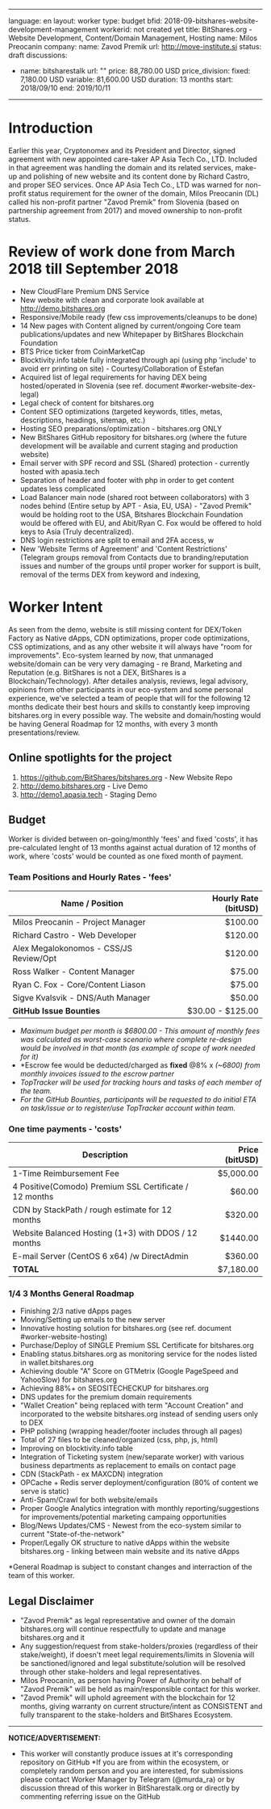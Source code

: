  ---
language: en
layout: worker
type: budget
bfid: 2018-09-bitshares-website-development-management
workerid: not created yet
title: BitShares.org - Website Development, Content/Domain Management, Hosting 
name: Milos Preocanin
company:
 name: Zavod Premik
 url: http://move-institute.si
status: draft
discussions:
 - name: bitsharestalk
   url: ""
price: 88,780.00 USD
price_division:
    fixed: 7,180.00 USD
    variable: 81,600.00 USD
duration: 13 months
start: 2018/09/10
end: 2019/10/11

---

# **Introduction**

Earlier this year, Cryptonomex and its President and Director, signed agreement with new appointed care-taker AP Asia Tech Co., LTD. Included in that agreement was handling the domain
and its related services, make-up and polishing of new website and its content done by Richard Castro, and proper SEO services. Once AP Asia Tech Co., LTD was warned for non-profit status
requirement for the owner of the domain, Milos Preocanin (DL) called his non-profit partner "Zavod Premik" from Slovenia (based on partnership agreement from 2017) and moved ownership to non-profit status. 

# **Review of work done from March 2018 till September 2018**

- New CloudFlare Premium DNS Service
- New website with clean and corporate look available at http://demo.bitshares.org
- Responsive/Mobile ready (few css improvements/cleanups to be done)
- 14 New pages with Content aligned by current/ongoing Core team publications/updates and new Whitepaper by BitShares Blockchain Foundation
- BTS Price ticker from CoinMarketCap
- Blocktivity.info table fully integrated through api (using php 'include' to avoid err printing on site) - Courtesy/Collaboration of Estefan
- Acquired list of legal requirements for having DEX being hosted/operated in Slovenia (see ref. document #worker-website-dex-legal)
- Legal check of content for bitshares.org
- Content SEO optimizations (targeted keywords, titles, metas, descriptions, headings, sitemap, etc.)
- Hosting SEO preparations/optimization - bitshares.org ONLY
- New BitShares GitHub repository for bitshares.org (where the future development will be available and current staging and production website)
- Email server with SPF record and SSL (Shared) protection - currently hosted with apasia.tech
- Separation of header and footer with php in order to get content updates less complicated
- Load Balancer main node (shared root between collaborators) with 3 nodes behind (Entire setup by APT - Asia, EU, USA) - "Zavod Premik" would be holding root to the USA, Bitshares Blockchain Foundation would be offered with EU, and Abit/Ryan C. Fox would be offered to hold keys to Asia (Truly decentralized).
- DNS login restrictions are split to email and 2FA access, w
- New 'Website Terms of Agreement' and 'Content Restrictions' (Telegram groups removal from Contacts due to branding/reputation issues and number of the groups until proper worker for support is built, removal of the terms DEX from keyword and indexing, 

# **Worker Intent**

As seen from the demo, website is still missing content for DEX/Token Factory as Native dApps, CDN optimizations, proper code optimizations, CSS optimizations, and as any other website it will always have "room for improvements". 
Eco-system learned by now, that unmanaged website/domain can be very very damaging - re Brand, Marketing and Reputation (e.g. BitShares is not a DEX, BitShares is a Blockchain/Technology). After detailes analysis, reviews, legal advisory, 
opinions from other participants in our eco-system and some personal experience, we've selected a team of people that will for the following 12 months dedicate their best hours and skills to constantly keep improving bitshares.org in every possible way. 
The website and domain/hosting would be having General Roadmap for 12 months, with every 3 month presentations/review.

## **Online spotlights for the project**

1. https://github.com/BitShares/bitshares.org - New Website Repo
2. http://demo.bitshares.org - Live Demo
3. http://demo1.apasia.tech - Staging Demo

## **Budget**

Worker is divided between on-going/monthly 'fees' and fixed 'costs', it has pre-calculated lenght of 13 months against actual duration of 12 months of work, where 'costs' would be counted as one fixed month of payment. 

### **Team Positions and Hourly Rates - 'fees'**

| Name / Position              | Hourly Rate (bitUSD) |
| ---------------------------------- | -------------:|
| Milos Preocanin - Project Manager |   $100.00     |
| Richard Castro - Web Developer	         |   $120.00     |
| Alex Megalokonomos - CSS/JS Review/Opt      |    $120.00     |
| Ross Walker - Content Manager 	         |    $75.00     |
| Ryan C. Fox - Core/Content Liason     |	  $75.00     |
| Sigve Kvalsvik - DNS/Auth Manager      |    $50.00    |
| **GitHub Issue Bounties**               |   $30.00 - $125.00     |

- *Maximum budget per month is $6800.00 - This amount of monthly fees was calculated as worst-case scenario where complete re-design would be involved in that month (as example of scope of work needed for it)*
- *Escrow fee would be deducted/charged as **fixed** @8% x *(~6800) from monthly invoices issued to the escrow partner*
- *TopTracker will be used for tracking hours and tasks of each member of the team.*
- *For the GitHub Bounties, participants will be requested to do initial ETA on task/issue or to register/use TopTracker account within team.*

### **One time payments - 'costs'**

| Description        | Price (bitUSD) |
| ---------------------------------- | -------------:|
| 1-Time Reimbursement Fee |   $5,000.00     |
| 4 Positive(Comodo) Premium SSL Certificate / 12 months    |   $60.00     |
| CDN by StackPath / rough estimate for 12 months    |	 $320.00     |
| Website Balanced Hosting (1+3) with DDOS / 12 months    |    $1440.00     |
| E-mail Server (CentOS 6 x64) /w DirectAdmin |    $360.00     |
| **TOTAL**     |	  $7,180.00     |

### **1/4 3 Months General Roadmap**

- Finishing 2/3 native dApps pages
- Moving/Setting up emails to the new server
- Innovative hosting solution for bitshares.org (see ref. document #worker-website-hosting)
- Purchase/Deploy of SINGLE Premium SSL Certificate for bitshares.org
- Enabling status.bitshares.org as monitoring service for the nodes listed in wallet.bitshares.org
- Achieving double "A" Score on GTMetrix (Google PageSpeed and YahooSlow) for bitshares.org
- Achieving 88%+ on SEOSITECHECKUP for bitshares.org
- DNS updates for the premium domain requirements
- "Wallet Creation" being replaced with term "Account Creation" and incorporated to the website bitshares.org instead of sending users only to DEX
- PHP polishing (wrapping header/footer includes through all pages)
- Total of 27 files to be cleaned/organized (css, php, js, html)
- Improving on blocktivity.info table
- Integration of Ticketing system (new/separate worker) with various business departments as replacement to emails on contact page
- CDN (StackPath - ex MAXCDN) integration
- OPCache + Redis server deployment/configuration (80% of content we serve is static)
- Anti-Spam/Crawl for both website/emails
- Proper Google Analytics integration with monthly reporting/suggestions for improvements/potential marketing campaing opportunities
- Blog/News Updates/CMS - Newest from the eco-system similar to current "State-of-the-network"
- Proper/Legally OK structure to native dApps within the website bitshares.org - linking between main website and its native dApps

*General Roadmap is subject to constant changes and interraction of the team of this worker. 

## **Legal Disclaimer**

- "Zavod Premik" as legal representative and owner of the domain bitshares.org will continue respectfully to update and manage bitshares.org and it
- Any suggestion/request from stake-holders/proxies (regardless of their stake/weight), if doesn't meet legal requirements/limits in Slovenia will be sanctioned/ignored and legal substitute/solution will be resolved through other stake-holders and legal representatives.
- Milos Preocanin, as person having Power of Authority on behalf of "Zavod Premik" will be held as main/responsible contact for this worker.
- "Zavod Premik" will uphold agreement with the blockchain for 12 months, giving warranty on current structure/intent as CONSISTENT and fully transparent to the stake-holders and BitShares Ecosystem. 


<hr>


**NOTICE/ADVERTISEMENT:**

- This worker will constantly produce issues at it's corresponding repository on GitHub
*If you are from within the ecosystem, or completely random person and you are interested, for submissions please contact Worker Manager by Telegram (@murda_ra) or by discussion thread of this worker in BitSharestalk.org or directly by commenting referring issue on the GitHub
